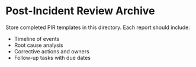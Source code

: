 # Post-Incident Review Archive

Store completed PIR templates in this directory. Each report should include:

- Timeline of events
- Root cause analysis
- Corrective actions and owners
- Follow-up tasks with due dates
